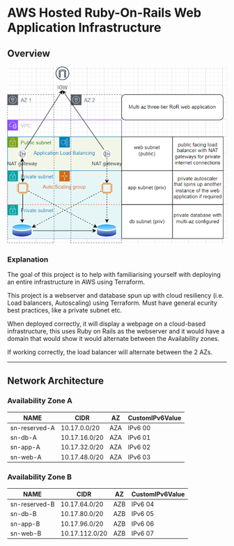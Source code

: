 # AWS Hosted Ruby-On-Rails Web Application Infrastructure 

## Overview
![Architecture of the project](/image.png)

### Explanation
The goal of this project is to help with familiarising 
yourself with deploying an entire infrastructure in 
AWS using Terraform.

This project is a webserver and database spun up with cloud resiliency 
(i.e. Load balancers, Autoscaling) using Terraform. Must have general 
ecurity best practices, like a private subnet etc. 

When deployed correctly, it will display a webpage on a cloud-based 
infrastructure, this uses Ruby on Rails as the webserver and it would 
have a domain that would show it would alternate between the Availability 
zones.

If working correctly, the load balancer will alternate between the 2 AZs.

---

## Network Architecture

### Availability Zone A
| NAME | CIDR | AZ | CustomIPv6Value |
|------|------|----|-----------------|
|sn-reserved-A | 10.17.0.0/20 | AZA | IPv6 00 |
|sn-db-A | 10.17.16.0/20 | AZA | IPv6 01 |
|sn-app-A | 10.17.32.0/20 | AZA | IPv6 02 |
|sn-web-A | 10.17.48.0/20 | AZA | IPv6 03 |


### Availability Zone B
| NAME | CIDR | AZ | CustomIPv6Value |
|------|------|----|-----------------|
| sn-reserved-B | 10.17.64.0/20 | AZB | IPv6 04 |
| sn-db-B | 10.17.80.0/20 | AZB | IPv6 05 |
| sn-app-B | 10.17.96.0/20 | AZB | IPv6 06 |
| sn-web-B | 10.17.112.0/20 | AZB | IPv6 07 |
